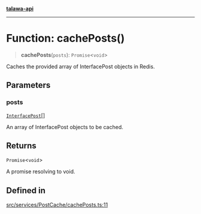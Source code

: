 [**talawa-api**](../../../../README.md)

***

# Function: cachePosts()

> **cachePosts**(`posts`): `Promise`\<`void`\>

Caches the provided array of InterfacePost objects in Redis.

## Parameters

### posts

[`InterfacePost`](../../../../models/Post/interfaces/InterfacePost.md)[]

An array of InterfacePost objects to be cached.

## Returns

`Promise`\<`void`\>

A promise resolving to void.

## Defined in

[src/services/PostCache/cachePosts.ts:11](https://github.com/Suyash878/talawa-api/blob/f376d03c37e9acd046e7cc983947432c95f74442/src/services/PostCache/cachePosts.ts#L11)
